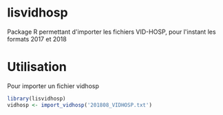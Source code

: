 # lisvidhosp

Package R permettant d'importer les fichiers VID-HOSP, pour l'instant les formats 2017 et 2018

# Utilisation

Pour importer un fichier vidhosp

```r
library(lisvidhosp)
vidhosp <- import_vidhosp('201808_VIDHOSP.txt')
```

